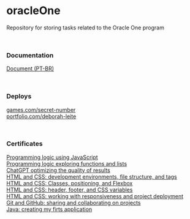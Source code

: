 # oracleOne
Repository for storing tasks related to the Oracle One program

<br>

### Documentation
[Document (PT-BR) ](https://docs.google.com/document/d/1lhFHmpc7zn_G7GacgSaeY6PenDpJsFKMlsPD_1AGZQ4/edit?usp=sharing)

<br>

### Deploys
[games.com/secret-number](https://jogo-livid-three.vercel.app/)<br>
[portfolio.com/deborah-leite](https://portfolio-three-gamma-79.vercel.app/index.html)<br>

<br>

### Certificates
[Programming logic using JavaScript](https://drive.google.com/file/d/1TOMHgf7DUJpVRcaouR8zlubKCzK-13Zf/view?usp=drive_link)<br>
[Programming logic exploring functions and lists](https://drive.google.com/file/d/1Lt-yg36rTveyH-OsDHogngA7t-6IKF21/view?usp=drive_link)<br>
[ChatGPT optimizing the quality of results](https://drive.google.com/file/d/1pV6caQ98V1zMVLxCZazwq6YfKeK_IEff/view?usp=drive_link)<br>
[HTML and CSS: development environments, file structure, and tags](https://drive.google.com/file/d/1_hNbHVYskP84gXmlL6nDlo-ANiDnSsy6/view?usp=drive_link)<br>
[HTML and CSS: Classes, positioning, and Flexbox](https://drive.google.com/file/d/1Dgp4a-vf-AQCKEoWavFvLBZSLEgOwvIZ/view?usp=drive_link)<br>
[HTML and CSS: header, footer, and CSS variables](https://drive.google.com/file/d/1wOC6TA4CYxyauTEA0sgggTUrahZ7T-Mv/view?usp=drive_link)<br>
[HTML and CSS: working with responsiveness and project deployment](https://drive.google.com/file/d/1-BpLg2msKzzh9Ty8nyHD4kOVzpyPnhhc/view?usp=drive_link)<br>
[Git and GitHub: sharing and collaborating on projects](https://drive.google.com/file/d/1MEHLjT4fNq9A6zl0WN0QGfe8rCzk4l_P/view?usp=drive_link)<br>
[Java: creating my firts application](https://drive.google.com/file/d/1kK1sHlVfDf1y_yEfVNHXDj0X6nXa_qBs/view?usp=drive_link)<br>



